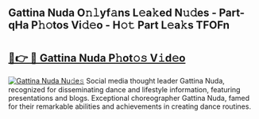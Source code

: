 ## Gattina Nuda O𝚗𝚕yf𝚊ns L𝚎a𝚔ed N𝚞𝚍es - Part-qHa P𝚑𝚘tos Vi𝚍𝚎o - H𝚘𝚝 Part L𝚎a𝚔s TFOFn

# <h2><a href="http://kfdwhu.oniu.top/?m=Gattina+Nuda">🔗👉 🔴 Gattina Nuda P𝚑ot𝚘𝚜 V𝚒d𝚎o</a></h2>

[![Gattina Nuda Nu𝚍e𝚜](https://i.imgur.com/0qMVB7G.gif)](http://kfdwhu.oniu.top/?m=Gattina+Nuda)
Social media thought leader Gattina Nuda, recognized for disseminating dance and lifestyle information, featuring presentations and blogs. Exceptional choreographer Gattina Nuda, famed for their remarkable abilities and achievements in creating dance routines.  
